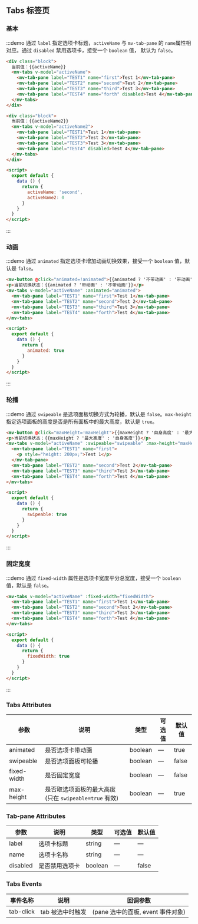 <script>
  export default {
    data () {
      return {
        activeName: 'first',
        activeName2: 0,
        animated: true,
        swipeable: true,
        maxHeight: true,
        fixedWidth: true
      }
    },
    mounted () {
      this.$nextTick(_ => {
        let firstDemo = document.querySelector('.source')
        firstDemo.style.padding = '0'
      })
    }
  }
</script>
<style>
  .demo-tabs .block {
    padding: 30px 24px;
    overflow: hidden;
    border-bottom: 1px solid #eff2f6;
  }

  .demo-tabs .block:last-child {
    border-bottom: none;
  }
</style>
## Tabs 标签页

### 基本

:::demo 通过 `label` 指定选项卡标题，`activeName` 与 `mv-tab-pane` 的 `name`属性相对应。通过 `disabled` 禁用选项卡，接受一个 `boolean` 值， 默认为 `false`。
```html
<div class="block">
  当前值：{{activeName}}
  <mv-tabs v-model="activeName">
    <mv-tab-pane label="TEST1" name="first">Test 1</mv-tab-pane>
    <mv-tab-pane label="TEST2" name="second">Test 2</mv-tab-pane>
    <mv-tab-pane label="TEST3" name="third">Test 3</mv-tab-pane>
    <mv-tab-pane label="TEST4" name="forth" disabled>Test 4</mv-tab-pane>
  </mv-tabs>
</div>

<div class="block">
  当前值：{{activeName2}}
  <mv-tabs v-model="activeName2">
    <mv-tab-pane label="TEST1">Test 1</mv-tab-pane>
    <mv-tab-pane label="TEST2">Test 2</mv-tab-pane>
    <mv-tab-pane label="TEST3">Test 3</mv-tab-pane>
    <mv-tab-pane label="TEST4" disabled>Test 4</mv-tab-pane>
  </mv-tabs>
</div>

<script>
  export default {
    data () {
      return {
        activeName: 'second',
        activeName2: 0
      }
    }
  }
</script>
```
:::

### 动画

:::demo 通过 `animated` 指定选项卡增加动画切换效果，接受一个 `boolean` 值，默认是 `false`。
```html
<mv-button @click="animated=!animated">{{animated ? '不带动画' : '带动画'}}</mv-button>
<p>当前切换状态：{{animated ? '带动画' : '不带动画'}}</p>
<mv-tabs v-model="activeName" :animated="animated">
  <mv-tab-pane label="TEST1" name="first">Test 1</mv-tab-pane>
  <mv-tab-pane label="TEST2" name="second">Test 2</mv-tab-pane>
  <mv-tab-pane label="TEST3" name="third">Test 3</mv-tab-pane>
  <mv-tab-pane label="TEST4" name="forth">Test 4</mv-tab-pane>
</mv-tabs>

<script>
  export default {
    data () {
      return {
        animated: true
      }
    }
  }
</script>
```
:::

### 轮播

:::demo 通过 `swipeable` 是选项面板切换方式为轮播，默认是 `false`。`max-height` 指定选项面板的高度是否是所有面板中的最大高度，默认是 `true`。
```html
<mv-button @click="maxHeight=!maxHeight">{{maxHeight ? '自身高度' : '最大高度'}}</mv-button>
<p>当前切换状态：{{maxHeight ? '最大高度' : '自身高度'}}</p>
<mv-tabs v-model="activeName" :swipeable="swipeable" :max-height="maxHeight">
  <mv-tab-pane label="TEST1" name="first">
    <p style="height: 200px;">Test 1</p>
  </mv-tab-pane>
  <mv-tab-pane label="TEST2" name="second">Test 2</mv-tab-pane>
  <mv-tab-pane label="TEST3" name="third">Test 3</mv-tab-pane>
  <mv-tab-pane label="TEST4" name="forth">Test 4</mv-tab-pane>
</mv-tabs>

<script>
  export default {
    data () {
      return {
        swipeable: true
      }
    }
  }
</script>
```
:::

### 固定宽度

:::demo 通过 `fixed-width` 属性是选项卡宽度平分总宽度，接受一个 `boolean` 值，默认是 `false`。
```html
<mv-tabs v-model="activeName" :fixed-width="fixedWidth">
  <mv-tab-pane label="TEST1" name="first">Test 1</mv-tab-pane>
  <mv-tab-pane label="TEST2" name="second">Test 2</mv-tab-pane>
  <mv-tab-pane label="TEST3" name="third">Test 3</mv-tab-pane>
  <mv-tab-pane label="TEST4" name="forth">Test 4</mv-tab-pane>
</mv-tabs>

<script>
  export default {
    data () {
      return {
        fixedWidth: true
      }
    }
  }
</script>
```
:::

### Tabs Attributes
| 参数      | 说明    | 类型      | 可选值       | 默认值   |
|---------- |-------- |---------- |-------------  |-------- |
| animated | 是否选项卡带动画 | boolean | — | true |
| swipeable | 是否选项面板可轮播 | boolean | — | false |
| fixed-width | 是否固定宽度 | boolean | — | false |
| max-height | 是否取选项面板的最大高度(只在 `swipeable=true` 有效) | boolean | — | true |

### Tab-pane Attributes
| 参数      | 说明    | 类型      | 可选值       | 默认值   |
|---------- |-------- |---------- |-------------  |-------- |
| label | 选项卡标题 | string | — | — |
| name | 选项卡名称 | string | — | — |
| disabled | 是否禁用选项卡 | boolean | — | false |

### Tabs Events
| 事件名称      | 说明    | 回调参数      |
|---------- |-------- |---------- |
| tab-click | tab 被选中时触发 | (pane 选中的面板, event 事件对象) |
